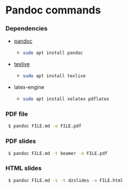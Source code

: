 # Pandoc commands



### Dependencies

- [pandoc](https://pandoc.org/) 

  - ```bash
    sudo apt install pandoc
    ```

- [texlive](https://tug.org/texlive/)

  - ```bash
    sudo apt install texlive
    ```

- latex-engine

  - ```bash
    sudo apt install xelatex pdflatex
    ```

### PDF file

```bash
 $ pandoc FILE.md -o FILE.pdf
```

### PDF slides

```bash
 $ pandoc FILE.md -t beamer -o FILE.pdf
```

### HTML slides

```bash
 $ pandoc FILE.md -s -t dzslides -o FILE.html
```

